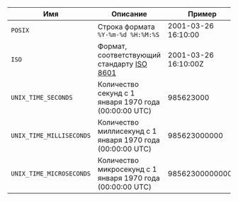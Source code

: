 |Имя|Описание|Пример|
|---|---|---|
|`POSIX`|Строка формата `%Y-%m-%d %H:%M:%S`|2001-03-26 16:10:00|
|`ISO`|Формат, соответствующий стандарту [ISO 8601](https://ru.wikipedia.org/wiki/ISO_8601)|2001-03-26 16:10:00Z|
|`UNIX_TIME_SECONDS`|Количество секунд с 1 января 1970 года (00:00:00 UTC)|985623000|
|`UNIX_TIME_MILLISECONDS`|Количество миллисекунд с 1 января 1970 года (00:00:00 UTC)|985623000000|
|`UNIX_TIME_MICROSECONDS`|Количество микросекунд с 1 января 1970 года (00:00:00 UTC)|985623000000000|